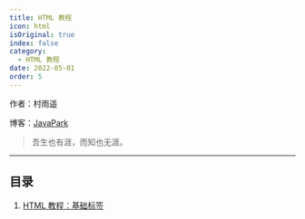 ```yaml
---
title: HTML 教程
icon: html
isOriginal: true
index: false
category:
  - HTML 教程
date: 2022-05-01
order: 5
---
```

作者：村雨遥

博客：[JavaPark](https://cunyu1943.github.io/JavaPark)

>   吾生也有涯，而知也无涯。

---
## 目录

1. [HTML 教程：基础标签](2022-05-01-basic-lable.md)



